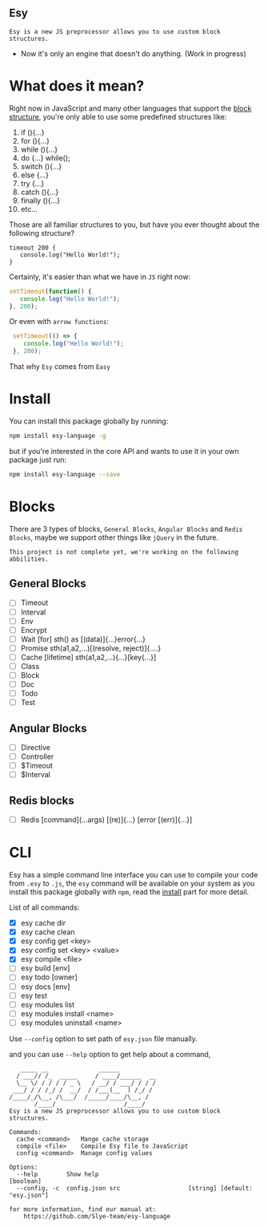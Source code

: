 Esy
--------------
    Esy is a new JS preprocessor allows you to use custom block structures.
- Now it's only an engine that doesn't do anything. (Work in progress)
# What does it mean?
 Right now in JavaScript and many other languages that support the [block structure](https://en.wikipedia.org/wiki/Scope_(computer_science)#Block_scope), you're only able to use some predefined structures like:
 
 1. if (){...}
 2. for (){...}
 3. while (){...}
 4. do {...} while();
 5. switch (){...}
 6. else {...}
 7. try {...}
 8. catch (){...}
 9. finally (){...}
 10. etc...
 
 Those are all familiar structures to you, but have you ever thought about the following structure?
 ```esy
 timeout 200 {
    console.log("Hello World!");
 }
 ```
 Certainly, it's easier than what we have in `JS` right now:
 ```js
 setTimeout(function() {
    console.log("Hello World!");
 }, 200);
 ```
 Or even with `arrow functions`:
```js
 setTimeout(() => {
    console.log("Hello World!");
 }, 200);
 ```
 That why `Esy` comes from `Easy`
 
 # Install
  You can install this package globally by running:
  ```bash
  npm install esy-language -g
  ```
  but if you're interested in the core API and wants to use it in your own package just run:
  ```bash
  npm install esy-language --save
  ```
  
 # Blocks
 There are 3 types of blocks, `General Blocks`, `Angular Blocks` and `Redis Blocks`, maybe we support other things like `jQuery` in the future.
 
    This project is not complete yet, we're working on the following abbilities.
 ## General Blocks
 - [ ] Timeout
 - [ ] Interval
 - [ ] Env
 - [ ] Encrypt
 - [ ] Wait [for] sth() as [(data)]{...}error{...}
 - [ ] Promise sth(a1,a2,...)[(resolve, reject)]{....}
 - [ ] Cache [lifetime] sth(a1,a2,...){...}[key{...}]
 - [ ] Class
 - [ ] Block
 - [ ] Doc
 - [ ] Todo
 - [ ] Test
 
 ## Angular Blocks
 - [ ] Directive
 - [ ] Controller
 - [ ] $Timeout
 - [ ] $Interval
 ## Redis blocks
 - [ ] Redis [command]\(...args) [(re)]{...} [error [(err)]{...}]

 # CLI
 Esy has a simple command line interface you can use to compile your code from `.esy` to `.js`, the `esy` command will be available on your system as you install this package globally with `npm`, read the [install](#install) part for more detail.
 
 List of all commands:
 - [x] esy cache dir
 - [x] esy cache clean
 - [x] esy config get \<key>
 - [x] esy config set \<key> \<value>
 - [x] esy compile \<file>
 - [ ] esy build [env]
 - [ ] esy todo [owner]
 - [ ] esy docs [env]
 - [ ] esy test
 - [ ] esy modules list
 - [ ] esy modules install \<name>
 - [ ] esy modules uninstall \<name>

Use `--config` option to set path of `esy.json` file manually.

and you can use `--help` option to get help about a command,
```
   _____ __              ______
  / ___// /_  _____     / ____/______  __
  \__ \/ / / / / _ \   / __/ / ___/ / / /
 ___/ / / /_/ /  __/  / /___(__  ) /_/ /
/____/_/\__, /\___/  /_____/____/\__, /
       /____/                   /____/
Esy is a new JS preprocessor allows you to use custom block structures.

Commands:
  cache <command>   Mange cache storage
  compile <file>    Compile Esy file to JavaScript
  config <command>  Manage config values

Options:
  --help        Show help                                              [boolean]
  --config, -c  config.json src                   [string] [default: "esy.json"]

for more information, find our manual at:
    https://github.com/Slye-team/esy-language
```